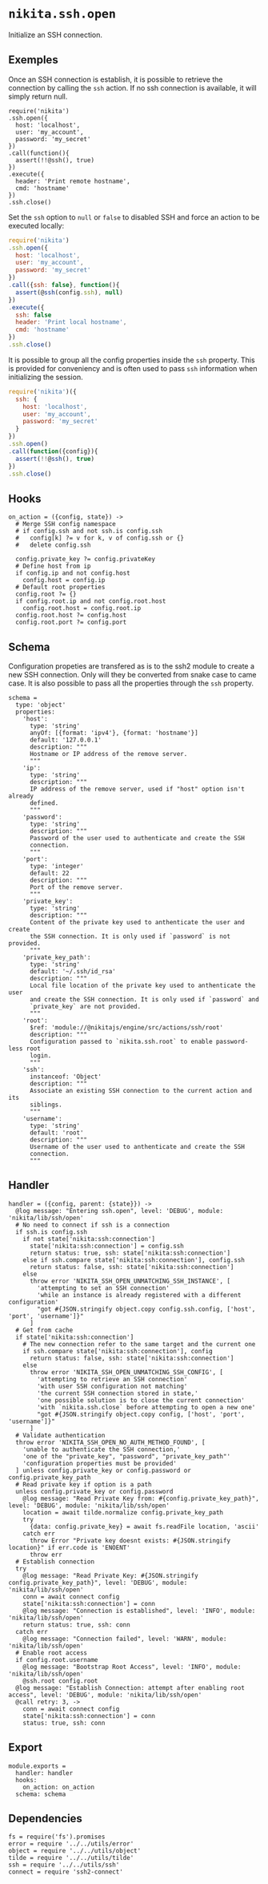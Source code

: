 
# `nikita.ssh.open`

Initialize an SSH connection.

## Exemples

Once an SSH connection is establish, it is possible to retrieve the connection
by calling the `ssh` action. If no ssh connection is available, it will
simply return null.

```
require('nikita')
.ssh.open({
  host: 'localhost',
  user: 'my_account',
  password: 'my_secret'
})
.call(function(){
  assert(!!@ssh(), true)
})
.execute({
  header: 'Print remote hostname',
  cmd: 'hostname'
})
.ssh.close()
```

Set the `ssh` option to `null` or `false` to disabled SSH and force an action to be executed 
locally:

```js
require('nikita')
.ssh.open({
  host: 'localhost',
  user: 'my_account',
  password: 'my_secret'
})
.call({ssh: false}, function(){
  assert(@ssh(config.ssh), null)
})
.execute({
  ssh: false
  header: 'Print local hostname',
  cmd: 'hostname'
})
.ssh.close()
```

It is possible to group all the config properties inside the `ssh` property. This is
provided for conveniency and is often used to pass `ssh` information when
initializing the session.

```js
require('nikita')({
  ssh: {
    host: 'localhost',
    user: 'my_account',
    password: 'my_secret'
  }
})
.ssh.open()
.call(function({config}){
  assert(!!@ssh(), true)
})
.ssh.close()
```

## Hooks

    on_action = ({config, state}) ->
      # Merge SSH config namespace
      # if config.ssh and not ssh.is config.ssh
      #   config[k] ?= v for k, v of config.ssh or {}
      #   delete config.ssh
      
      config.private_key ?= config.privateKey
      # Define host from ip
      if config.ip and not config.host
        config.host = config.ip
      # Default root properties
      config.root ?= {}
      if config.root.ip and not config.root.host
        config.root.host = config.root.ip
      config.root.host ?= config.host
      config.root.port ?= config.port

## Schema

Configuration propeties are transfered as is to the ssh2 module to create a new SSH connection.
Only will they be converted from snake case to came case. It is also possible to
pass all the properties through the `ssh` property.

    schema =
      type: 'object'
      properties:
        'host':
          type: 'string'
          anyOf: [{format: 'ipv4'}, {format: 'hostname'}]
          default: '127.0.0.1'
          description: """
          Hostname or IP address of the remove server.
          """
        'ip':
          type: 'string'
          description: """
          IP address of the remove server, used if "host" option isn't already
          defined.
          """
        'password':
          type: 'string'
          description: """
          Password of the user used to authenticate and create the SSH
          connection.
          """
        'port':
          type: 'integer'
          default: 22
          description: """
          Port of the remove server.
          """
        'private_key':
          type: 'string'
          description: """
          Content of the private key used to anthenticate the user and create
          the SSH connection. It is only used if `password` is not provided.
          """
        'private_key_path':
          type: 'string'
          default: '~/.ssh/id_rsa'
          description: """
          Local file location of the private key used to anthenticate the user
          and create the SSH connection. It is only used if `password` and
          `private_key` are not provided.
          """
        'root':
          $ref: 'module://@nikitajs/engine/src/actions/ssh/root'
          description: """
          Configuration passed to `nikita.ssh.root` to enable password-less root
          login.
          """
        'ssh':
          instanceof: 'Object'
          description: """
          Associate an existing SSH connection to the current action and its
          siblings.
          """
        'username':
          type: 'string'
          default: 'root'
          description: """
          Username of the user used to anthenticate and create the SSH
          connection.
          """

## Handler

    handler = ({config, parent: {state}}) ->
      @log message: "Entering ssh.open", level: 'DEBUG', module: 'nikita/lib/ssh/open'
      # No need to connect if ssh is a connection
      if ssh.is config.ssh
        if not state['nikita:ssh:connection']
          state['nikita:ssh:connection'] = config.ssh
          return status: true, ssh: state['nikita:ssh:connection']
        else if ssh.compare state['nikita:ssh:connection'], config.ssh
          return status: false, ssh: state['nikita:ssh:connection']
        else
          throw error 'NIKITA_SSH_OPEN_UNMATCHING_SSH_INSTANCE', [
            'attempting to set an SSH connection'
            'while an instance is already registered with a different configuration'
            "got #{JSON.stringify object.copy config.ssh.config, ['host', 'port', 'username']}"
          ]
      # Get from cache
      if state['nikita:ssh:connection']
        # The new connection refer to the same target and the current one
        if ssh.compare state['nikita:ssh:connection'], config
          return status: false, ssh: state['nikita:ssh:connection']
        else
          throw error 'NIKITA_SSH_OPEN_UNMATCHING_SSH_CONFIG', [
            'attempting to retrieve an SSH connection'
            'with user SSH configuration not matching'
            'the current SSH connection stored in state,'
            'one possible solution is to close the current connection'
            'with `nikita.ssh.close` before attempting to open a new one'
            "got #{JSON.stringify object.copy config, ['host', 'port', 'username']}"
          ]
      # Validate authentication
      throw error 'NIKITA_SSH_OPEN_NO_AUTH_METHOD_FOUND', [
        'unable to authenticate the SSH connection,'
        'one of the "private_key", "password", "private_key_path"'
        'configuration properties must be provided'
      ] unless config.private_key or config.password or config.private_key_path
      # Read private key if option is a path
      unless config.private_key or config.password
        @log message: "Read Private Key from: #{config.private_key_path}", level: 'DEBUG', module: 'nikita/lib/ssh/open'
        location = await tilde.normalize config.private_key_path
        try
          {data: config.private_key} = await fs.readFile location, 'ascii'
        catch err
          throw Error "Private key doesnt exists: #{JSON.stringify location}" if err.code is 'ENOENT'
          throw err
      # Establish connection
      try
        @log message: "Read Private Key: #{JSON.stringify config.private_key_path}", level: 'DEBUG', module: 'nikita/lib/ssh/open'
        conn = await connect config
        state['nikita:ssh:connection'] = conn
        @log message: "Connection is established", level: 'INFO', module: 'nikita/lib/ssh/open'
        return status: true, ssh: conn
      catch err
        @log message: "Connection failed", level: 'WARN', module: 'nikita/lib/ssh/open'
      # Enable root access
      if config.root.username
        @log message: "Bootstrap Root Access", level: 'INFO', module: 'nikita/lib/ssh/open'
        @ssh.root config.root
      @log message: "Establish Connection: attempt after enabling root access", level: 'DEBUG', module: 'nikita/lib/ssh/open'
      @call retry: 3, ->
        conn = await connect config
        state['nikita:ssh:connection'] = conn
        status: true, ssh: conn

## Export

    module.exports =
      handler: handler
      hooks:
        on_action: on_action
      schema: schema
    
## Dependencies

    fs = require('fs').promises
    error = require '../../utils/error'
    object = require '../../utils/object'
    tilde = require '../../utils/tilde'
    ssh = require '../../utils/ssh'
    connect = require 'ssh2-connect'
